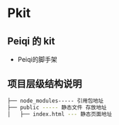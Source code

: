 <!--
 * @Author: guokai
 * @Date: 2020-10-28 21:12:14
 * @LastEditTime: 2020-10-29 15:40:08
 * @LastEditors: guokai
 * @FilePath: /Pkit/README.md
-->
# Pkit
## Peiqi 的 kit
- Peiqi的脚手架

## 项目层级结构说明

```bash
├── node_modules----- 引用包地址
├── public ----- 静态文件 存放地址
│   ├── index.html --- 静态页面地址

```